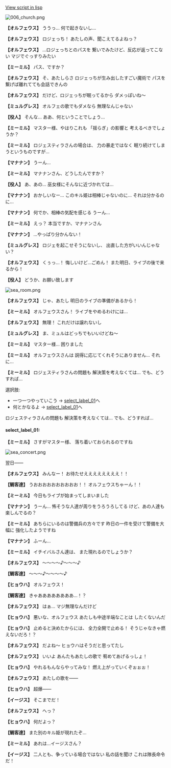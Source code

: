 [View script in lisp](../scripts/202292060.txt)

![006_church.png](../images/backgrounds/006_church.png)

**【オルフェウス】**
ううっ…
何で起きないし…

**【オルフェウス】**
ロジェっち！
あたしの声、聞こえてるよねっ？

**【オルフェウス】**
…ロジェっちとのパスを
繋いでみたけど、反応が返ってこない
マジでぐっすりみたい

**【ミーミル】**
パス、ですか？

**【オルフェウス】**
そ、あたしらさ
ロジェっちが生み出したすごい魔術で
パスを繋げば離れてても会話できんの

**【オルフェウス】**
だけど、ロジェっちが眠ってるから
ダメっぽいね～

**【ミュルグレス】**
オルフェの歌でもダメなら
無理なんじゃない

**【役人】**
そんな…
ああ、何ということでしょう…

**【ミーミル】**
マスター様、やはりこれも
「揺らぎ」の影響と
考えるべきでしょうか？

**【ミーミル】**
ロジェスティラさんの場合は、
力の暴走ではなく
眠り続けてしまうというものですが…

**【マナナン】**
うーん…

**【ミーミル】**
マナナンさん、どうしたんですか？

**【役人】**
あ、あの…
巫女様にそんなに近づかれては…

**【マナナン】**
おかしいなー…
このキル姫は相棒じゃないのに…
それは分かるのに…

**【マナナン】**
何でか、相棒の気配を感じる
うーん…

**【ミーミル】**
えっ？
本当ですか、マナナンさん

**【マナナン】**
…やっぱり分かんない！

**【ミュルグレス】**
ロジェを起こせそうにないし、
出直した方がいいんじゃない？

**【オルフェウス】**
くぅっ…！
悔しいけど…ごめん！
また明日、ライブの後で来るから！

**【役人】**
どうか、お願い致します

![sea_room.png](../images/backgrounds/sea_room.png)

**【オルフェウス】**
じゃ、あたし
明日のライブの準備があるから！

**【ミーミル】**
オルフェウスさん！
ライブをやめるわけには…

**【オルフェウス】**
無理！
これだけは譲れないし

**【ミュルグレス】**
ま、ミュルはどっちでもいいけどね～

**【ミーミル】**
マスター様…
困りました

**【ミーミル】**
オルフェウスさんは
説得に応じてくれそうにありません…
それに…

**【ミーミル】**
ロジェスティラさんの問題も
解決策を考えなくては…
でも、どうすれば…

選択肢:
- 一つ一つやっていこう → [select_label_01](#select_label_01)へ
- 何とかなるよ → [select_label_01](#select_label_01)へ

ロジェスティラさんの問題も
解決策を考えなくては…
でも、どうすれば…

#### select_label_01:

**【ミーミル】**
さすがマスター様、
落ち着いておられるのですね

![sea_concert.png](../images/backgrounds/sea_concert.png)

翌日――

**【オルフェウス】**
みんなー！
お待たせええええええええ！！

**【観客達】**
うおおおおおおおおおお！！
オルフェウスちゃーん！！

**【ミーミル】**
今日もライブが始まってしまいました

**【マナナン】**
うーん…
怖そうな人達が周りをうろうろしてる
けど、あの人達も楽しんでるの？

**【ミーミル】**
あちらにいるのは警備兵の方々です
昨日の一件を受けて警備を大幅に
強化したようですね

**【マナナン】**
ふーん…

**【ミーミル】**
イチイバルさん達は、
また現れるのでしょうか？

**【オルフェウス】**
～～～～♪～～～♪

**【観客達】**
～～～♪～～～～♪

**【ヒョウハ】**
オルフェウス！

**【観客達】**
きゃああああああああ…！？

**【オルフェウス】**
はぁ…
マジ無理なんだけど

**【ヒョウハ】**
悪いな、オルフェウス
あたしも中途半端なことは
したくないんだ

**【ヒョウハ】**
止めると決めたからには、
全力全開で止める！
そうじゃなきゃ燃えないだろ！？

**【オルフェウス】**
だよね～
ヒョウハはそうだと思ってたし

**【オルフェウス】**
いいよ
あんたもあたしの歌で
宥めてあげるっしょ！

**【ヒョウハ】**
やれるもんならやってみな！
燃え上がっていくぞぉぉぉ！

**【オルフェウス】**
あたしの歌を――

**【ヒョウハ】**
超爆――

**【イージス】**
そこまでだ！

**【オルフェウス】**
へっ？

**【ヒョウハ】**
何だよっ？

**【観客達】**
また別のキル姫が現れたぞ…

**【ミーミル】**
あれは…イージスさん？

**【イージス】**
二人とも、争っている場合ではない
私の話を聞け
これは隊長命令だ！
